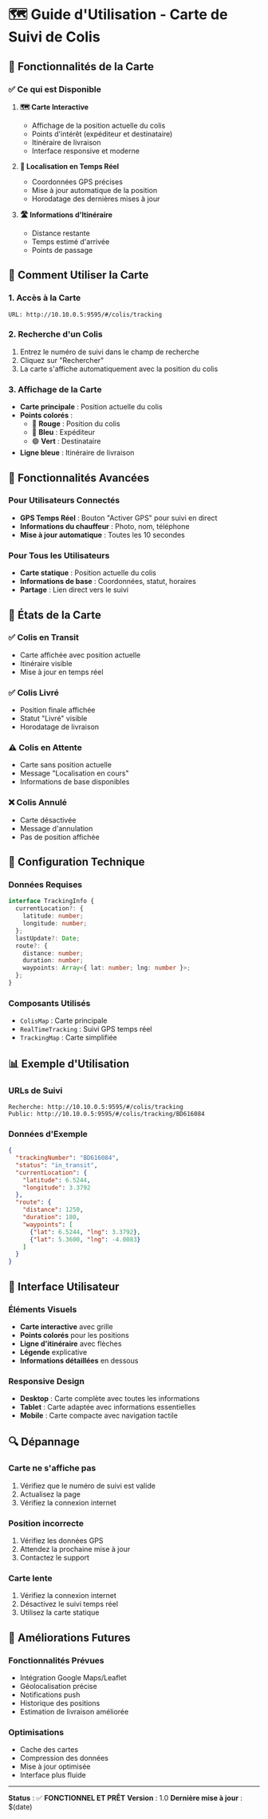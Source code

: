 # 🗺️ Guide d'Utilisation - Carte de Suivi de Colis

## 📍 **Fonctionnalités de la Carte**

### ✅ **Ce qui est Disponible**

1. **🗺️ Carte Interactive**
   - Affichage de la position actuelle du colis
   - Points d'intérêt (expéditeur et destinataire)
   - Itinéraire de livraison
   - Interface responsive et moderne

2. **📍 Localisation en Temps Réel**
   - Coordonnées GPS précises
   - Mise à jour automatique de la position
   - Horodatage des dernières mises à jour

3. **🛣️ Informations d'Itinéraire**
   - Distance restante
   - Temps estimé d'arrivée
   - Points de passage

## 🚀 **Comment Utiliser la Carte**

### **1. Accès à la Carte**
```
URL: http://10.10.0.5:9595/#/colis/tracking
```

### **2. Recherche d'un Colis**
1. Entrez le numéro de suivi dans le champ de recherche
2. Cliquez sur "Rechercher"
3. La carte s'affiche automatiquement avec la position du colis

### **3. Affichage de la Carte**
- **Carte principale** : Position actuelle du colis
- **Points colorés** :
  - 🔴 **Rouge** : Position du colis
  - 🔵 **Bleu** : Expéditeur
  - 🟢 **Vert** : Destinataire
- **Ligne bleue** : Itinéraire de livraison

## 📱 **Fonctionnalités Avancées**

### **Pour Utilisateurs Connectés**
- **GPS Temps Réel** : Bouton "Activer GPS" pour suivi en direct
- **Informations du chauffeur** : Photo, nom, téléphone
- **Mise à jour automatique** : Toutes les 10 secondes

### **Pour Tous les Utilisateurs**
- **Carte statique** : Position actuelle du colis
- **Informations de base** : Coordonnées, statut, horaires
- **Partage** : Lien direct vers le suivi

## 🎯 **États de la Carte**

### **✅ Colis en Transit**
- Carte affichée avec position actuelle
- Itinéraire visible
- Mise à jour en temps réel

### **✅ Colis Livré**
- Position finale affichée
- Statut "Livré" visible
- Horodatage de livraison

### **⚠️ Colis en Attente**
- Carte sans position actuelle
- Message "Localisation en cours"
- Informations de base disponibles

### **❌ Colis Annulé**
- Carte désactivée
- Message d'annulation
- Pas de position affichée

## 🔧 **Configuration Technique**

### **Données Requises**
```typescript
interface TrackingInfo {
  currentLocation?: {
    latitude: number;
    longitude: number;
  };
  lastUpdate?: Date;
  route?: {
    distance: number;
    duration: number;
    waypoints: Array<{ lat: number; lng: number }>;
  };
}
```

### **Composants Utilisés**
- `ColisMap` : Carte principale
- `RealTimeTracking` : Suivi GPS temps réel
- `TrackingMap` : Carte simplifiée

## 📊 **Exemple d'Utilisation**

### **URLs de Suivi**
```
Recherche: http://10.10.0.5:9595/#/colis/tracking
Public: http://10.10.0.5:9595/#/colis/tracking/BD616084
```

### **Données d'Exemple**
```json
{
  "trackingNumber": "BD616084",
  "status": "in_transit",
  "currentLocation": {
    "latitude": 6.5244,
    "longitude": 3.3792
  },
  "route": {
    "distance": 1250,
    "duration": 180,
    "waypoints": [
      {"lat": 6.5244, "lng": 3.3792},
      {"lat": 5.3600, "lng": -4.0083}
    ]
  }
}
```

## 🎨 **Interface Utilisateur**

### **Éléments Visuels**
- **Carte interactive** avec grille
- **Points colorés** pour les positions
- **Ligne d'itinéraire** avec flèches
- **Légende** explicative
- **Informations détaillées** en dessous

### **Responsive Design**
- **Desktop** : Carte complète avec toutes les informations
- **Tablet** : Carte adaptée avec informations essentielles
- **Mobile** : Carte compacte avec navigation tactile

## 🔍 **Dépannage**

### **Carte ne s'affiche pas**
1. Vérifiez que le numéro de suivi est valide
2. Actualisez la page
3. Vérifiez la connexion internet

### **Position incorrecte**
1. Vérifiez les données GPS
2. Attendez la prochaine mise à jour
3. Contactez le support

### **Carte lente**
1. Vérifiez la connexion internet
2. Désactivez le suivi temps réel
3. Utilisez la carte statique

## 🚀 **Améliorations Futures**

### **Fonctionnalités Prévues**
- Intégration Google Maps/Leaflet
- Géolocalisation précise
- Notifications push
- Historique des positions
- Estimation de livraison améliorée

### **Optimisations**
- Cache des cartes
- Compression des données
- Mise à jour optimisée
- Interface plus fluide

---

**Status** : ✅ **FONCTIONNEL ET PRÊT**
**Version** : 1.0
**Dernière mise à jour** : $(date) 